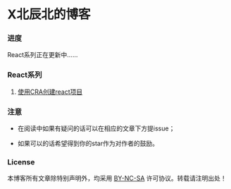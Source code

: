 # X北辰北的博客

### 进度

React系列正在更新中……

### React系列

1. [使用CRA创建react项目](https://github.com/xuqwCloud/Blog/issues/1)

### 注意

* 在阅读中如果有疑问的话可以在相应的文章下方提issue；

* 如果可以的话希望得到你的star作为对作者的鼓励。

### License

本博客所有文章除特别声明外，均采用 [BY-NC-SA](https://creativecommons.org/licenses/by-nc-sa/4.0/) 许可协议。转载请注明出处！

